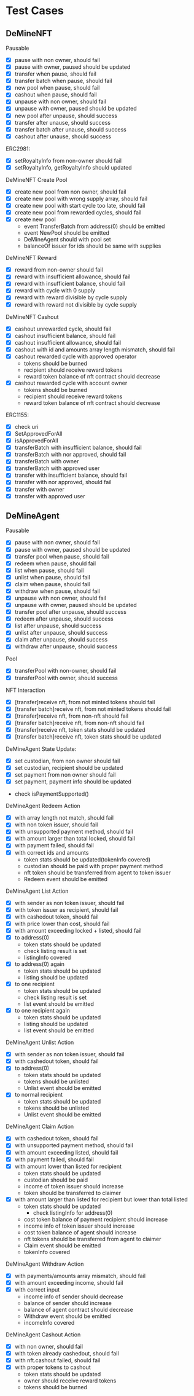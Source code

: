 # Test Cases

## DeMineNFT

Pausable
 - [x] pause with non owner, should fail
 - [x] pause with owner, paused should be updated
 - [x] transfer when pause, should fail
 - [x] transfer batch when pause, should fail
 - [x] new pool when pause, should fail
 - [x] cashout when pause, should fail
 - [x] unpause with non owner, should fail
 - [x] unpause with owner, paused should be updated
 - [x] new pool after unpause, should success
 - [x] transfer after unause, should success
 - [x] transfer batch after unause, should success
 - [x] cashout after unause, should success

ERC2981:
 - [x] setRoyaltyInfo from non-owner should fail
 - [x] setRoyaltyInfo, getRoyaltyInfo should updated

DeMineNFT Create Pool
 - [x] create new pool from non owner, should fail
 - [x] create new pool with wrong supply array, should fail
 - [x] create new pool with start cycle too late, should fail
 - [x] create new pool from rewarded cycles, should fail
 - [x] create new pool
    - event TransferBatch from address(0) should be emitted
    - event NewPool should be emitted
    - DeMineAgent should with pool set
    - balanceOf issuer for ids should be same with supplies

DeMineNFT Reward
 - [x] reward from non-owner should fail
 - [x] reward with insufficient allowance, should fail
 - [x] reward with insufficient balance, should fail
 - [x] reward with cycle with 0 supply
 - [x] reward with reward divisible by cycle supply
 - [x] reward with reward not divisible by cycle supply

DeMineNFT Cashout
 - [x] cashout unrewarded cycle, should fail
 - [x] cashout insufficient balance, should fail
 - [x] cashout insufficient allowance, should fail
 - [x] cashout with id and amounts array length mismatch, should fail
 - [x] cashout rewarded cycle with approved operator
    - tokens should be burned
    - recipient should receive reward tokens
    - reward token balance of nft contract should decrease
 - [x] cashout rewarded cycle with account owner
    - tokens should be burned
    - recipient should receive reward tokens
    - reward token balance of nft contract should decrease

ERC1155:
 - [x] check uri
 - [x] SetApprovedForAll
 - [x] isApprovedForAll
 - [x] transferBatch with insufficient balance, should fail
 - [x] transferBatch with nor approved, should fail
 - [x] transferBatch with owner
 - [x] transferBatch with approved user
 - [x] transfer with insufficient balance, should fail
 - [x] transfer with nor approved, should fail
 - [x] transfer with owner
 - [x] transfer with approved user

## DeMineAgent

Pausable
 - [x] pause with non owner, should fail
 - [x] pause with owner, paused should be updated
 - [x] transfer pool when pause, should fail
 - [x] redeem when pause, should fail
 - [x] list when pause, should fail
 - [x] unlist when pause, should fail
 - [x] claim when pause, should fail
 - [x] withdraw when pause, should fail
 - [x] unpause with non owner, should fail
 - [x] unpause with owner, paused should be updated
 - [x] transfer pool after unpause, should success
 - [x] redeem after unpause, should success
 - [x] list after unpause, should success
 - [x] unlist after unpause, should success
 - [x] claim after unpause, should success
 - [x] withdraw after unpause, should success

Pool
 - [x] transferPool with non-owner, should fail
 - [x] transferPool with owner, should success

NFT Interaction
 - [x] [transfer]receive nft, from not minted tokens should fail
 - [x] [transfer batch]receive nft, from not minted tokens should fail
 - [x] [transfer]receive nft, from non-nft should fail
 - [x] [transfer batch]receive nft, from non-nft should fail
 - [x] [transfer]receive nft, token stats should be updated
 - [x] [transfer batch]receive nft, token stats should be updated

DeMineAgent State Update:
 - [x] set custodian, from non owner should fail
 - [x] set custodian, recipient should be updated
 - [x] set payment from non owner should fail
 - [x] set payment, payment info should be updated
  - check isPaymentSupported()

DeMineAgent Redeem Action
 - [x] with array length not match, should fail
 - [x] with non token issuer, should fail
 - [x] with unsupported payment method, should fail
 - [x] with amount larger than total locked, should fail
 - [x] with payment failed, should fail
 - [x] with correct ids and amounts
    - token stats should be updated(tokenInfo covered)
    - custodian should be paid with proper payment method
    - nft token should be transferred from agent to token issuer
    - Redeem event should be emitted

DeMineAgent List Action
 - [x] with sender as non token issuer, should fail
 - [x] with token issuer as recipient, should fail
 - [x] with cashedout token, should fail
 - [x] with price lower than cost, should fail
 - [x] with amount exceeding locked + listed, should fail
 - [x] to address(0)
     - token stats should be updated
     - check listing result is set
     - listingInfo covered
 - [x] to address(0) again
     - token stats should be updated
     - listing should be updated
 - [x] to one recipient
     - token stats should be updated
     - check listing result is set
     - list event should be emitted
 - [x] to one recipient again
     - token stats should be updated
     - listing should be updated
     - list event should be emitted

DeMineAgent Unlist Action
 - [x] with sender as non token issuer, should fail
 - [x] with cashedout token, should fail
 - [x] to address(0)
    - token stats should be updated
    - tokens should be unlisted
    - Unlist event should be emitted
 - [x] to normal recipient
    - token stats should be updated
    - tokens should be unlisted
    - Unlist event should be emitted

DeMineAgent Claim Action
 - [x] with cashedout token, should fail
 - [x] with unsupported payment method, should fail
 - [x] with amount exceeding listed, should fail
 - [x] with payment failed, should fail
 - [x] with amount lower than listed for recipient
    - token stats should be updated
    - custodian should be paid
    - income of token issuer should increase
    - token should be transferred to claimer
 - [x] with amount larger than listed for recipient but lower than total listed
    - token stats should be updated
      - check listingInfo for address(0)
    - cost token balance of payment recipient should increase
    - income info of token issuer should increase
    - cost token balance of agent should increase
    - nft tokens should be transferred from agent to claimer
    - Claim event should be emitted
    - tokenInfo covered

DeMineAgent Withdraw Action
 - [x] with payments/amounts array mismatch, should fail
 - [x] with amount exceeding income, should fail
 - [x] with correct input
    - income info of sender should decrease
    - balance of sender should increase
    - balance of agent contract should decrease
    - Withdraw event should be emitted
    - incomeInfo covered

DeMineAgent Cashout Action
 - [x] with non owner, should fail
 - [x] with token already cashedout, should fail
 - [x] with nft.cashout failed, should fail
 - [x] with proper tokens to cashout
    - token stats should be updated
    - owner should receive reward tokens
    - tokens should be burned
